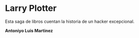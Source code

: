 # Larry Plotter

Esta saga de libros cuentan la historia de un hacker excepcional.

**Antoniyo Luis Martinez**

